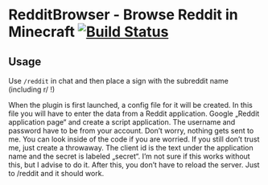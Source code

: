# RedditBrowser - Browse Reddit in Minecraft [![Build Status](https://travis-ci.com/eogra7/redditbrowser.svg?branch=master)](https://travis-ci.com/eogra7/redditbrowser)

## Usage
Use `/reddit` in chat and then place a sign with the subreddit name (including r/ !)

When the plugin is first launched, a config file for it will be created. In this file you will have to enter the data from a Reddit application. Google „Reddit application page“ and create a script application. The username and password have to be from your account. Don’t worry, nothing gets sent to me. You can look inside of the code if you are worried. If you still don’t trust me, just create a throwaway. The client id is the text under the application name and the secret is labeled „secret“. I’m not sure if this works without this, but I advise to do it. After this, you don’t have to reload the server. Just to /reddit and it should work.